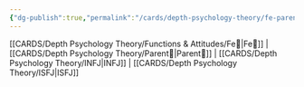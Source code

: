 ```yaml
---
{"dg-publish":true,"permalink":"/cards/depth-psychology-theory/fe-parent/","created":"2023-01-05T12:05:05.186+01:00","updated":"2023-04-23T14:40:15.865+02:00"}
---
```


[[CARDS/Depth Psychology Theory/Functions & Attitudes/Fe💉\|Fe💉]] | [[CARDS/Depth Psychology Theory/Parent🤨\|Parent🤨]] | [[CARDS/Depth Psychology Theory/INFJ\|INFJ]] | [[CARDS/Depth Psychology Theory/ISFJ\|ISFJ]]